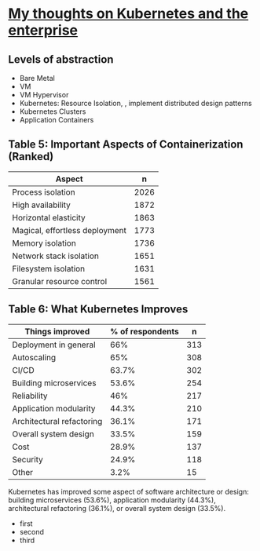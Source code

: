 # [My thoughts on Kubernetes and the enterprise](https://dzone.com/storage/assets/14178024-kubernetesandtheenterprise-trendreport-2020.pdf)

## Levels of abstraction

- Bare Metal
- VM
- VM Hypervisor
- Kubernetes: Resource Isolation, , implement distributed design patterns
- Kubernetes Clusters 
- Application Containers

## Table 5: Important Aspects of Containerization (Ranked)
| Aspect                         | n    |
| ------------------------------ | ---- |
| Process isolation              | 2026 |
| High availability              | 1872 |
| Horizontal elasticity          | 1863 |
| Magical, effortless deployment | 1773 |
| Memory isolation               | 1736 |
| Network stack isolation        | 1651 |
| Filesystem isolation           | 1631 |
| Granular resource control      | 1561 |

## Table 6: What Kubernetes Improves

| Things improved           | % of respondents | n   |
| ------------------------- | ---------------- | --- |
| Deployment in general     | 66%              | 313 |
| Autoscaling               | 65%              | 308 |
| CI/CD                     | 63.7%            | 302 |
| Building microservices    | 53.6%            | 254 |
| Reliability               | 46%              | 217 |
| Application modularity    | 44.3%            | 210 |
| Architectural refactoring | 36.1%            | 171 |
| Overall system design     | 33.5%            | 159 |
| Cost                      | 28.9%            | 137 |
| Security                  | 24.9%            | 118 |
| Other                     | 3.2%             | 15  |

Kubernetes has improved some aspect of software architecture
or design: building microservices (53.6%), application modularity (44.3%), architectural refactoring (36.1%), or overall system
design (33.5%).

- first
- second
- third
